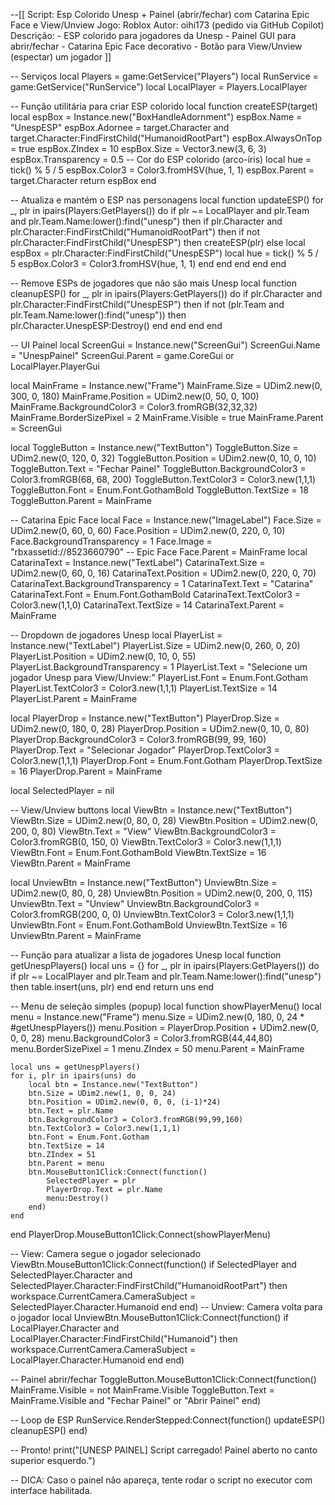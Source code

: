 --[[ 
  Script: Esp Colorido Unesp + Painel (abrir/fechar) com Catarina Epic Face e View/Unview
  Jogo: Roblox
  Autor: oihi173 (pedido via GitHub Copilot)
  Descrição:
    - ESP colorido para jogadores da Unesp
    - Painel GUI para abrir/fechar
    - Catarina Epic Face decorativo
    - Botão para View/Unview (espectar) um jogador
]]

-- Serviços
local Players = game:GetService("Players")
local RunService = game:GetService("RunService")
local LocalPlayer = Players.LocalPlayer

-- Função utilitária para criar ESP colorido
local function createESP(target)
    local espBox = Instance.new("BoxHandleAdornment")
    espBox.Name = "UnespESP"
    espBox.Adornee = target.Character and target.Character:FindFirstChild("HumanoidRootPart")
    espBox.AlwaysOnTop = true
    espBox.ZIndex = 10
    espBox.Size = Vector3.new(3, 6, 3)
    espBox.Transparency = 0.5
    -- Cor do ESP colorido (arco-íris)
    local hue = tick() % 5 / 5
    espBox.Color3 = Color3.fromHSV(hue, 1, 1)
    espBox.Parent = target.Character
    return espBox
end

-- Atualiza e mantém o ESP nas personagens
local function updateESP()
    for _, plr in ipairs(Players:GetPlayers()) do
        if plr ~= LocalPlayer and plr.Team and plr.Team.Name:lower():find("unesp") then
            if plr.Character and plr.Character:FindFirstChild("HumanoidRootPart") then
                if not plr.Character:FindFirstChild("UnespESP") then
                    createESP(plr)
                else
                    local espBox = plr.Character:FindFirstChild("UnespESP")
                    local hue = tick() % 5 / 5
                    espBox.Color3 = Color3.fromHSV(hue, 1, 1)
                end
            end
        end
    end
end

-- Remove ESPs de jogadores que não são mais Unesp
local function cleanupESP()
    for _, plr in ipairs(Players:GetPlayers()) do
        if plr.Character and plr.Character:FindFirstChild("UnespESP") then
            if not (plr.Team and plr.Team.Name:lower():find("unesp")) then
                plr.Character.UnespESP:Destroy()
            end
        end
    end
end

-- UI Painel
local ScreenGui = Instance.new("ScreenGui")
ScreenGui.Name = "UnespPainel"
ScreenGui.Parent = game.CoreGui or LocalPlayer.PlayerGui

local MainFrame = Instance.new("Frame")
MainFrame.Size = UDim2.new(0, 300, 0, 180)
MainFrame.Position = UDim2.new(0, 50, 0, 100)
MainFrame.BackgroundColor3 = Color3.fromRGB(32,32,32)
MainFrame.BorderSizePixel = 2
MainFrame.Visible = true
MainFrame.Parent = ScreenGui

local ToggleButton = Instance.new("TextButton")
ToggleButton.Size = UDim2.new(0, 120, 0, 32)
ToggleButton.Position = UDim2.new(0, 10, 0, 10)
ToggleButton.Text = "Fechar Painel"
ToggleButton.BackgroundColor3 = Color3.fromRGB(68, 68, 200)
ToggleButton.TextColor3 = Color3.new(1,1,1)
ToggleButton.Font = Enum.Font.GothamBold
ToggleButton.TextSize = 18
ToggleButton.Parent = MainFrame

-- Catarina Epic Face
local Face = Instance.new("ImageLabel")
Face.Size = UDim2.new(0, 60, 0, 60)
Face.Position = UDim2.new(0, 220, 0, 10)
Face.BackgroundTransparency = 1
Face.Image = "rbxassetid://8523660790" -- Epic Face
Face.Parent = MainFrame
local CatarinaText = Instance.new("TextLabel")
CatarinaText.Size = UDim2.new(0, 60, 0, 16)
CatarinaText.Position = UDim2.new(0, 220, 0, 70)
CatarinaText.BackgroundTransparency = 1
CatarinaText.Text = "Catarina"
CatarinaText.Font = Enum.Font.GothamBold
CatarinaText.TextColor3 = Color3.new(1,1,0)
CatarinaText.TextSize = 14
CatarinaText.Parent = MainFrame

-- Dropdown de jogadores Unesp
local PlayerList = Instance.new("TextLabel")
PlayerList.Size = UDim2.new(0, 260, 0, 20)
PlayerList.Position = UDim2.new(0, 10, 0, 55)
PlayerList.BackgroundTransparency = 1
PlayerList.Text = "Selecione um jogador Unesp para View/Unview:"
PlayerList.Font = Enum.Font.Gotham
PlayerList.TextColor3 = Color3.new(1,1,1)
PlayerList.TextSize = 14
PlayerList.Parent = MainFrame

local PlayerDrop = Instance.new("TextButton")
PlayerDrop.Size = UDim2.new(0, 180, 0, 28)
PlayerDrop.Position = UDim2.new(0, 10, 0, 80)
PlayerDrop.BackgroundColor3 = Color3.fromRGB(99, 99, 160)
PlayerDrop.Text = "Selecionar Jogador"
PlayerDrop.TextColor3 = Color3.new(1,1,1)
PlayerDrop.Font = Enum.Font.Gotham
PlayerDrop.TextSize = 16
PlayerDrop.Parent = MainFrame

local SelectedPlayer = nil

-- View/Unview buttons
local ViewBtn = Instance.new("TextButton")
ViewBtn.Size = UDim2.new(0, 80, 0, 28)
ViewBtn.Position = UDim2.new(0, 200, 0, 80)
ViewBtn.Text = "View"
ViewBtn.BackgroundColor3 = Color3.fromRGB(0, 150, 0)
ViewBtn.TextColor3 = Color3.new(1,1,1)
ViewBtn.Font = Enum.Font.GothamBold
ViewBtn.TextSize = 16
ViewBtn.Parent = MainFrame

local UnviewBtn = Instance.new("TextButton")
UnviewBtn.Size = UDim2.new(0, 80, 0, 28)
UnviewBtn.Position = UDim2.new(0, 200, 0, 115)
UnviewBtn.Text = "Unview"
UnviewBtn.BackgroundColor3 = Color3.fromRGB(200, 0, 0)
UnviewBtn.TextColor3 = Color3.new(1,1,1)
UnviewBtn.Font = Enum.Font.GothamBold
UnviewBtn.TextSize = 16
UnviewBtn.Parent = MainFrame

-- Função para atualizar a lista de jogadores Unesp
local function getUnespPlayers()
    local uns = {}
    for _, plr in ipairs(Players:GetPlayers()) do
        if plr ~= LocalPlayer and plr.Team and plr.Team.Name:lower():find("unesp") then
            table.insert(uns, plr)
        end
    end
    return uns
end

-- Menu de seleção simples (popup)
local function showPlayerMenu()
    local menu = Instance.new("Frame")
    menu.Size = UDim2.new(0, 180, 0, 24 * #getUnespPlayers())
    menu.Position = PlayerDrop.Position + UDim2.new(0, 0, 0, 28)
    menu.BackgroundColor3 = Color3.fromRGB(44,44,80)
    menu.BorderSizePixel = 1
    menu.ZIndex = 50
    menu.Parent = MainFrame
    
    local uns = getUnespPlayers()
    for i, plr in ipairs(uns) do
        local btn = Instance.new("TextButton")
        btn.Size = UDim2.new(1, 0, 0, 24)
        btn.Position = UDim2.new(0, 0, 0, (i-1)*24)
        btn.Text = plr.Name
        btn.BackgroundColor3 = Color3.fromRGB(99,99,160)
        btn.TextColor3 = Color3.new(1,1,1)
        btn.Font = Enum.Font.Gotham
        btn.TextSize = 14
        btn.ZIndex = 51
        btn.Parent = menu
        btn.MouseButton1Click:Connect(function()
            SelectedPlayer = plr
            PlayerDrop.Text = plr.Name
            menu:Destroy()
        end)
    end
end
PlayerDrop.MouseButton1Click:Connect(showPlayerMenu)

-- View: Camera segue o jogador selecionado
ViewBtn.MouseButton1Click:Connect(function()
    if SelectedPlayer and SelectedPlayer.Character and SelectedPlayer.Character:FindFirstChild("HumanoidRootPart") then
        workspace.CurrentCamera.CameraSubject = SelectedPlayer.Character.Humanoid
    end
end)
-- Unview: Camera volta para o jogador local
UnviewBtn.MouseButton1Click:Connect(function()
    if LocalPlayer.Character and LocalPlayer.Character:FindFirstChild("Humanoid") then
        workspace.CurrentCamera.CameraSubject = LocalPlayer.Character.Humanoid
    end
end)

-- Painel abrir/fechar
ToggleButton.MouseButton1Click:Connect(function()
    MainFrame.Visible = not MainFrame.Visible
    ToggleButton.Text = MainFrame.Visible and "Fechar Painel" or "Abrir Painel"
end)

-- Loop de ESP
RunService.RenderStepped:Connect(function()
    updateESP()
    cleanupESP()
end)

-- Pronto!
print("[UNESP PAINEL] Script carregado! Painel aberto no canto superior esquerdo.")

-- DICA: Caso o painel não apareça, tente rodar o script no executor com interface habilitada.
